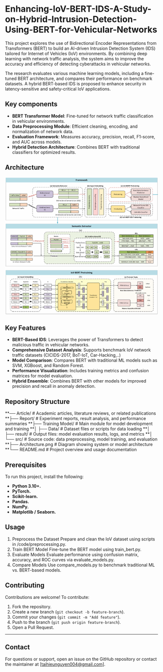 # Enhancing-IoV-BERT-IDS-A-Study-on-Hybrid-Intrusion-Detection-Using-BERT-for-Vehicular-Networks
This project explores the use of Bidirectional Encoder Representations from Transformers (BERT) to build an AI-driven Intrusion Detection System (IDS) tailored for Internet of Vehicles (IoV) environments. By combining deep learning with network traffic analysis, the system aims to improve the accuracy and efficiency of detecting cyberattacks in vehicular networks.

The research evaluates various machine learning models, including a fine-tuned BERT architecture, and compares their performance on benchmark datasets. A hybrid BERT-based IDS is proposed to enhance security in latency-sensitive and safety-critical IoV applications.

## Key components
- **BERT Transformer Model**: Fine-tuned for network traffic classification in vehicular environments.
- **Data Preprocessing Module**:  Efficient cleaning, encoding, and normalization of network data.
- **Evaluation Framework**: Measures accuracy, precision, recall, F1-score, and AUC across models.
- **Hybrid Detection Architecture**: Combines BERT with traditional classifiers for optimized results.

## Architecture
![Infrastructure Architecture](https://github.com/taihieunguyen/Enhancing-IoV-BERT-IDS-A-Study-on-Hybrid-Intrusion-Detection-Using-BERT-for-Vehicular-Networks/blob/main/Architecture.png?raw=true)

## Key Features
- **BERT-Based IDS**: Leverages the power of Transformers to detect malicious traffic in vehicular networks.
- **Comprehensive Dataset Analysis**: Supports benchmark IoV network traffic datasets (CICIDS-2017, BoT-IoT, Car-Hacking,..)
- **Model Comparison**: Compares BERT with traditional ML models such as SVM, XGBoost, and Random Forest.
- **Performance Visualization**: Includes training metrics and confusion matrices for model evaluation.
- **Hybrid Ensemble**: Combines BERT with other models for improved precision and recall in anomaly detection.

## Repository Structure

**── Article/                 # Academic articles, literature reviews, or related publications
**├── Report/                  # Experiment reports, result analysis, and performance summaries
**├── Training Model/          # Main module for model development and training
**│   ├── Data/                # Dataset files or scripts for data loading
**│   ├── result/              # Output files: model evaluation results, logs, and metrics
**│   └── src/                 # Source code: data preprocessing, model training, and evaluation
**├── Architecture.png         # Diagram showing system or model architecture
**└── README.md                # Project overview and usage documentation

## Prerequisites
To run this project, install the following:
- **Python 3.10+.**
- **PyTorch.**
- **Scikit-learn.**
- **Pandas.**
- **NumPy.**
- **Matplotlib / Seaborn.**

## Usage
1. Preprocess the Dataset
   Prepare and clean the IoV dataset using scripts in /code/preprocessing.py.
2. Train BERT Model
   Fine-tune the BERT model using train_bert.py.
3. Evaluate Models
   Evaluate performance using confusion matrix, accuracy, and ROC curves via evaluate_models.py.
4. Compare Models
   Use compare_models.py to benchmark traditional ML vs. BERT-based models.

## Contributing
Contributions are welcome! To contribute:
1. Fork the repository.
2. Create a new branch (`git checkout -b feature-branch`).
3. Commit your changes (`git commit -m "Add feature"`).
4. Push to the branch (`git push origin feature-branch`).
5. Open a Pull Request.

---

## Contact
For questions or support, open an issue on the GitHub repository or contact the maintainer at [taihieunguyen004@gmail.com].
